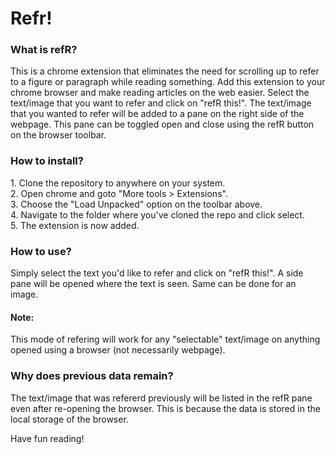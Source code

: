 <h1>Refr!</h1>
<h3>What is refR?</h3>
This is a chrome extension that eliminates the need for scrolling up to refer to a figure or paragraph while reading something. Add this extension to your chrome browser and make reading articles on the web easier. Select the text/image that you want to refer and click on "refR this!". The text/image that you wanted to refer will be added to a pane on the right side of the webpage. This pane can be toggled open and close using the refR button on the browser toolbar.

<h3>How to install?</h3>
1. Clone the repository to anywhere on your system. <br>
2. Open chrome and goto "More tools > Extensions". <br>
3. Choose the "Load Unpacked" option on the toolbar above. <br>
4. Navigate to the folder where you've cloned the repo and click select. <br>
5. The extension is now added. <br>

<h3>How to use?</h3>
Simply select the text you'd like to refer and click on "refR this!". A side pane will be opened where the text is seen. Same can be done for an image. 
<br>
<h4>Note:</h4> 
<p>This mode of refering will work for any "selectable" text/image on anything opened using a browser (not necessarily webpage). </p>

<h3>Why does previous data remain?</h3>
The text/image that was refererd previously will be listed in the refR pane even after re-opening the browser. This is because the data is stored in the local storage of the browser.</p>

Have fun reading!
